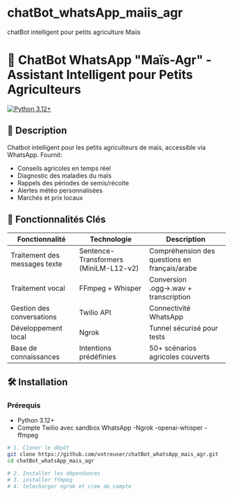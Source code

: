 # chatBot_whatsApp_maiis_agr
chatBot intelligent pour petits agriculture Maiis 

# 🌱 ChatBot WhatsApp "Maïs-Agr" - Assistant Intelligent pour Petits Agriculteurs


[![Python 3.12+](https://img.shields.io/badge/Python-3.8%2B-blue)](https://www.python.org/)

## 📌 Description
Chatbot intelligent pour les petits agriculteurs de maïs, accessible via WhatsApp. Fournit:
- Conseils agricoles en temps réel
- Diagnostic des maladies du maïs
- Rappels des périodes de semis/récolte
- Alertes météo personnalisées
- Marchés et prix locaux

## 🌟 Fonctionnalités Clés
| Fonctionnalité | Technologie | Description |
|---------------|------------|-------------|
| Traitement des messages texte | Sentence-Transformers (MiniLM-L12-v2) | Compréhension des questions en français/arabe |
| Traitement vocal | FFmpeg + Whisper | Conversion .ogg→.wav + transcription |
| Gestion des conversations | Twilio API | Connectivité WhatsApp |
| Développement local | Ngrok | Tunnel sécurisé pour tests |
| Base de connaissances | Intentions prédéfinies | 50+ scénarios agricoles couverts |

## 🛠 Installation

### Prérequis
- Python 3.12+
- Compte Twilio avec sandbox WhatsApp
-Ngrok
-openai-whisper
-ffmpeg

```bash
# 1. Cloner le dépôt
git clone https://github.com/votreuser/chatBot_whatsApp_mais_agr.git
cd chatBot_whatsApp_mais_agr

# 2. Installer les dépendances
# 3. installer ffmpeg
# 4. telecharger ngrok et cree de compte 

